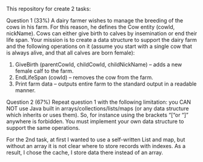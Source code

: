 This repository for create 2 tasks:

Question 1 (33%)
A dairy farmer wishes to manage the breeding of the cows in his farm. For this reason, he defines the Cow entity (cowId, nickName). Cows can either give birth to calves by insemination or end their life span.
Your mission is to create a data structure to support the dairy farm and the following operations on it (assume you start with a single cow that is always alive, and that all calves are born female):
1. GiveBirth (parentCowId, childCowId, childNickName) – adds a new female calf to the farm.
2. EndLifeSpan (cowId) – removes the cow from the farm.
3. Print farm data – outputs entire farm to the standard output in a readable manner.

Question 2 (67%)
Repeat question 1 with the following limitation: you CAN NOT use Java built in arrays/collections/lists/maps (or any data structure which inherits or uses them). So, for instance using the brackets “[“or “]” anywhere is forbidden. You must implement your own data structure to support the same operations.



For the 2nd task, at first I wanted to use a self-written List and map, but without an array it is not clear where to store records with indexes.
As a result, I chose the cache, I store data there instead of an array.
